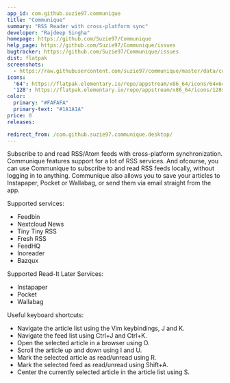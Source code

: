 ```yaml
---
app_id: com.github.suzie97.communique
title: "Communique"
summary: "RSS Reader with cross-platform sync"
developer: "Rajdeep Singha"
homepage: https://github.com/Suzie97/Communique
help_page: https://github.com/Suzie97/Communique/issues
bugtracker: https://github.com/Suzie97/Communique/issues
dist: flatpak
screenshots:
  - https://raw.githubusercontent.com/suzie97/communique/master/data/communique-light-screenshot.png
icons:
  '64': https://flatpak.elementary.io/repo/appstream/x86_64/icons/64x64/com.github.suzie97.communique.png
  '128': https://flatpak.elementary.io/repo/appstream/x86_64/icons/128x128/com.github.suzie97.communique.png
color:
  primary: "#FAFAFA"
  primary-text: "#1A1A1A"
price: 0
releases:

redirect_from: /com.github.suzie97.communique.desktop/
---
```


<p>Subscribe to and read RSS/Atom feeds with cross-platform synchronization. Communique features support for a lot of RSS services. And ofcourse, you can use Communique to subscribe to and read RSS feeds locally, without logging in to anything. Communique also allows you to save your articles to Instapaper, Pocket or Wallabag, or send them via email straight from the app.</p>
<p>Supported services:</p>
<ul>
<li>Feedbin</li>
<li>Nextcloud News</li>
<li>Tiny Tiny RSS</li>
<li>Fresh RSS</li>
<li>FeedHQ</li>
<li>Inoreader</li>
<li>Bazqux</li>
</ul>
<p>Supported Read-It Later Services:</p>
<ul>
<li>Instapaper</li>
<li>Pocket</li>
<li>Wallabag</li>
</ul>
<p>Useful keyboard shortcuts:</p>
<ul>
<li>Navigate the article list using the Vim keybindings, J and K.</li>
<li>Navigate the feed list using Ctrl+J and Ctrl+K.</li>
<li>Open the selected article in a browser using O.</li>
<li>Scroll the article up and down using I and U.</li>
<li>Mark the selected article as read/unread using R.</li>
<li>Mark the selected feed as read/unread using Shift+A.</li>
<li>Center the currently selected article in the article list using S.</li>
</ul>